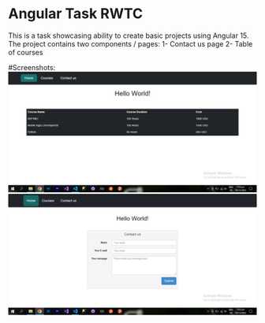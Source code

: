 # Angular Task RWTC 
This is a task showcasing ability to create basic projects using Angular 15.
The project contains two components / pages: 
1- Contact us page
2- Table of courses

#Screenshots:
![alt text](https://github.com/tareqhanafi/angularTask_RWTC/blob/main/src/screenshots/courses.png?raw=true)
![alt text](https://github.com/tareqhanafi/angularTask_RWTC/blob/main/src/screenshots/contactus.png?raw=true)
